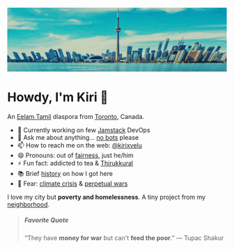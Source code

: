 ![City of Toronto, 2025](https://raw.githubusercontent.com/kirixvelu/kirixvelu/refs/heads/main/toronto-1.webp)

# Howdy, I'm Kiri 👋

An [Eelam Tamil](https://www.nationalia.info/profile/44/tamil-eelam) diaspora from [Toronto](https://www.toronto.ca), Canada. 

- 🔭 Currently working on few [Jamstack](https://jamstack.org) DevOps
- 💬 Ask me about anything... [no bots](https://psychcentral.com/lib/the-importance-of-connection) please
- 📫 How to reach me on the web: [@kirixvelu](https://linktr.ee/kirixvelu)
- 😄 Pronouns: out of [fairness](https://pronouns.org), just he/him
- ⚡ Fun fact: addicted to tea & [Thirukkural](https://thirukkural.io)
- 📚 Brief [history](https://pearlaction.org/genocide-legal-briefing/) on how I got here
- 🤔 Fear: [climate crisis](https://davidsuzuki.org/our-work/) & [perpetual wars](https://www.visionofhumanity.org/about/)

I love my city but **poverty and homelessness**. A tiny project from my [neighborhood](https://scarboroughtenants.ca).

> ##### Favorite Quote
>  “They have **money for war** but can't **feed the poor**.”
> ― Tupac Shakur


